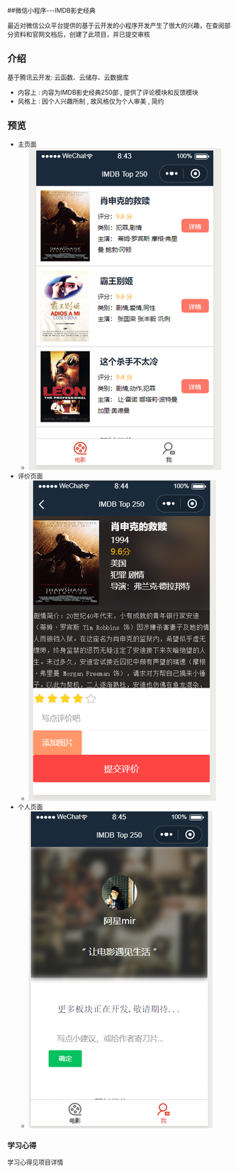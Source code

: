 ##微信小程序---IMDB影史经典

最近对微信公众平台提供的基于云开发的小程序开发产生了很大的兴趣，在查阅部分资料和官网文档后，创建了此项目，并已提交审核

## 介绍

基于腾讯云开发: 云函数、云储存、云数据库

- 内容上 :  内容为IMDB影史经典250部 , 提供了评论模块和反馈模块
- 风格上 : 因个人兴趣所制 , 故风格仅为个人审美 , 简约

## 预览

- 主页面
  - ![](moviedemo\img\预览01.png)
- 评价页面
  - ![](moviedemo\img\预览02.png)
- 个人页面
  - ![](moviedemo\img\预览03.png)

### 学习心得

学习心得见项目详情